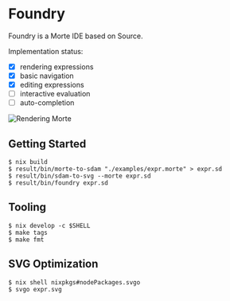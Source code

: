 # Foundry

Foundry is a Morte IDE based on Source.

Implementation status:

* [x] rendering expressions
* [x] basic navigation
* [x] editing expressions
* [ ] interactive evaluation
* [ ] auto-completion

![Rendering Morte](examples/expr.svg)

## Getting Started

```
$ nix build
$ result/bin/morte-to-sdam "./examples/expr.morte" > expr.sd
$ result/bin/sdam-to-svg --morte expr.sd
$ result/bin/foundry expr.sd
```

## Tooling

```
$ nix develop -c $SHELL
$ make tags
$ make fmt
```

## SVG Optimization

```
$ nix shell nixpkgs#nodePackages.svgo
$ svgo expr.svg
```
